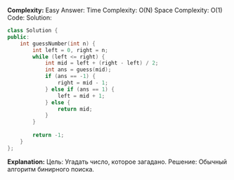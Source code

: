 **Complexity:** Easy
Answer:
	Time Complexity: O(N)
	Space Complexity: O(1)
Code:
Solution:
```cpp
class Solution {
public:
	int guessNumber(int n) {
		int left = 0, right = n;
		while (left <= right) {
			int mid = left + (right - left) / 2;
			int ans = guess(mid);
			if (ans == -1) {
				right = mid - 1;
			} else if (ans == 1) {
				left = mid + 1;
			} else {
				return mid;
			}
		}
		  
		return -1;
	}
};
```
**Explanation:**
	Цель: Угадать число, которое загадано.
	Решение: Обычный алгоритм бинирного поиска.